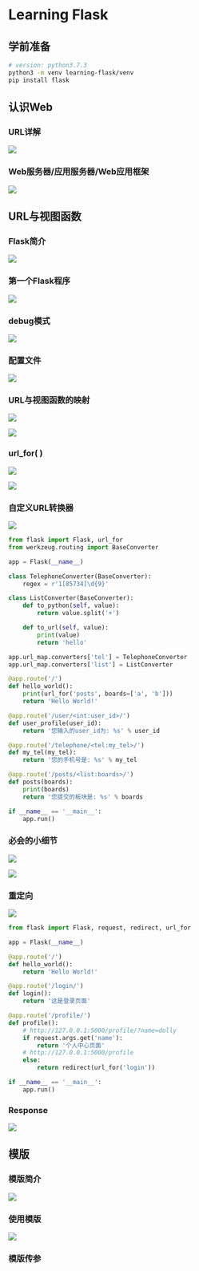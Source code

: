 # Learning Flask

## 学前准备

```bash
# version: python3.7.3
python3 -m venv learning-flask/venv
pip install flask
```

## 认识Web

### URL详解

![](https://tva1.sinaimg.cn/large/00831rSTly1gd344no3kqj30lo0cq7dj.jpg)

### Web服务器/应用服务器/Web应用框架

![](https://tva1.sinaimg.cn/large/00831rSTly1gd34ymuoaoj30sc0bsgs7.jpg)

## URL与视图函数

### Flask简介

![](https://tva1.sinaimg.cn/large/00831rSTly1gdb4w11df9j30qw0b6k3d.jpg)

### 第一个Flask程序

![](https://tva1.sinaimg.cn/large/00831rSTly1gd5g42wwh6j30nm0hsk21.jpg)

### debug模式

![](https://tva1.sinaimg.cn/large/00831rSTly1gd5gcr3xxhj30mo0bgjzs.jpg)

### 配置文件

![](https://tva1.sinaimg.cn/large/00831rSTly1gdb6athy9zj30n009gtfa.jpg)

### URL与视图函数的映射

![](https://tva1.sinaimg.cn/large/00831rSTly1gdb6eop4x7j30lg0g4thl.jpg)

![](https://tva1.sinaimg.cn/large/00831rSTly1gdb7osai58j30ng09uqat.jpg)

### url_for( )

![](https://tva1.sinaimg.cn/large/00831rSTly1gdb7qeld82j30mo0a2wl4.jpg)

![](https://tva1.sinaimg.cn/large/00831rSTly1gdb7reb9o8j30me07sdl2.jpg)

### 自定义URL转换器

![](https://tva1.sinaimg.cn/large/00831rSTly1gddfm7mgnoj30k80acgro.jpg)

```python
from flask import Flask, url_for
from werkzeug.routing import BaseConverter

app = Flask(__name__)

class TelephoneConverter(BaseConverter):
    regex = r'1[85734]\d{9}'

class ListConverter(BaseConverter):
    def to_python(self, value):
        return value.split('+')

    def to_url(self, value):
        print(value)
        return 'hello'

app.url_map.converters['tel'] = TelephoneConverter
app.url_map.converters['list'] = ListConverter

@app.route('/')
def hello_world():
    print(url_for('posts', boards=['a', 'b']))
    return 'Hello World!'

@app.route('/user/<int:user_id>/')
def user_profile(user_id):
    return '您输入的user_id为: %s' % user_id

@app.route('/telephone/<tel:my_tel>/')
def my_tel(my_tel):
    return '您的手机号是: %s' % my_tel

@app.route('/posts/<list:boards>/')
def posts(boards):
    print(boards)
    return '您提交的板块是: %s' % boards

if __name__ == '__main__':
    app.run()
```

### 必会的小细节

![](https://tva1.sinaimg.cn/large/00831rSTly1gddfoea2vaj30mq0a410k.jpg)

![](https://tva1.sinaimg.cn/large/00831rSTly1gddfq2s1g7j30my0dywqy.jpg)

### 重定向

![](https://tva1.sinaimg.cn/large/00831rSTly1gddfu82cxaj30mw0bkdrr.jpg)

```python
from flask import Flask, request, redirect, url_for

app = Flask(__name__)

@app.route('/')
def hello_world():
    return 'Hello World!'

@app.route('/login/')
def login():
    return '这是登录页面'

@app.route('/profile/')
def profile():
    # http://127.0.0.1:5000/profile/?name=dolly
    if request.args.get('name'):
        return '个人中心页面'
    # http://127.0.0.1:5000/profile
    else:
        return redirect(url_for('login'))

if __name__ == '__main__':
    app.run()
```

### Response

![](https://tva1.sinaimg.cn/large/00831rSTly1gde7pa91oqj30m40ae10u.jpg)

## 模版

### 模版简介

![](https://tva1.sinaimg.cn/large/00831rSTly1gde8endml8j30qo0cutks.jpg)

### 使用模版

![](https://tva1.sinaimg.cn/large/00831rSTly1gde8g4zqfsj30mq02g0vm.jpg)

### 模版传参

